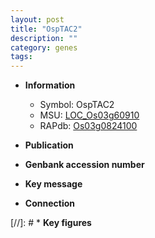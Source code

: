 ```yaml
---
layout: post
title: "OspTAC2"
description: ""
category: genes
tags: 
---
```


* **Information**  
    + Symbol: OspTAC2  
    + MSU: [LOC_Os03g60910](http://rice.uga.edu/cgi-bin/ORF_infopage.cgi?orf=LOC_Os03g60910)  
    + RAPdb: [Os03g0824100](http://rapdb.dna.affrc.go.jp/viewer/gbrowse_details/irgsp1?name=Os03g0824100)  

* **Publication**  

* **Genbank accession number**  

* **Key message**  

* **Connection**  

[//]: # * **Key figures**  


